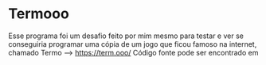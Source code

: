 # Termooo
Esse programa foi um desafio feito por mim mesmo para testar e ver se conseguiria programar uma cópia de um jogo que ficou famoso na internet, chamado Termo --> https://term.ooo/
Código fonte pode ser encontrado em 
